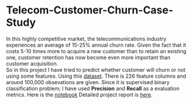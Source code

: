 # Telecom-Customer-Churn-Case-Study 
In this highly competitive market, the telecommunications industry experiences an average of 15-25% annual churn rate. Given the fact that it costs 5-10 times more to acquire a new customer than to retain an existing one, customer retention has now become even more important than customer acquisition.  
So in this project I have tried to predict whether customer will churn or not using some features. Using this [dataset](https://github.com/jajinkya/Telecom-Customer-Churn-Case-Study/blob/main/telecom_churn_data.rar). There is 226 feature columns and around 100,000 obsevations are given. Since it is supervised binary classification problem; I have used **Precision** and **Recall** as a evaluation metrics.
Here is the [notebook]()
Detailed project report is [here](https://github.com/jajinkya/Telecom-Customer-Churn-Case-Study/blob/main/Customer%20Churn%20Report.docx).

